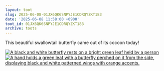 ```yaml
---
layout: toot
slug: 2025-06-08-01JX6QK6SNPYJE1CDRQYZKT183
date: '2025-06-08 11:58:00 +0900'
toot_id: 01JX6QK6SNPYJE1CDRQYZKT183
archive: toots
---
```

<p>This beautiful swallowtail butterfly came out of its cocoon today!</p>
<div class='gallery'><div><a href='https://gts.invisibleparade.com/fileserver/01GH6B64M32N9Y4742YPSN8KAY/attachment/original/01JX6QK2GAKTZ9C80EH9BN9MRY.jpeg'><img src='https://gts.invisibleparade.com/fileserver/01GH6B64M32N9Y4742YPSN8KAY/attachment/small/01JX6QK2GAKTZ9C80EH9BN9MRY.jpeg' alt='A black and white butterfly rests on a bright green leaf held by a person's hand. Its wings are outstretched.'/></a></div><div><a href='https://gts.invisibleparade.com/fileserver/01GH6B64M32N9Y4742YPSN8KAY/attachment/original/01JX6QK4Y8AAP5KC5Y2MAHQXYQ.jpeg'><img src='https://gts.invisibleparade.com/fileserver/01GH6B64M32N9Y4742YPSN8KAY/attachment/small/01JX6QK4Y8AAP5KC5Y2MAHQXYQ.jpeg' alt='A hand holds a green leaf with a butterfly perched on it from the side, displaying black and white patterned wings with orange accents.'/></a></div></div>
